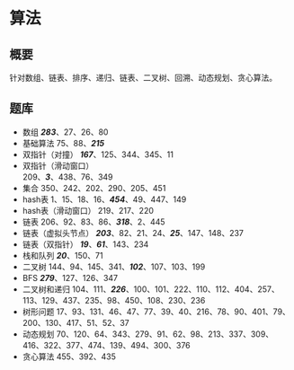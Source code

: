 # 算法
## 概要
针对数组、链表、排序、递归、链表、二叉树、回溯、动态规划、贪心算法。
## 题库
+ 数组
    ***283***、27、26、80
+ 基础算法
    75、88、***215***
+ 双指针（对撞）
    ***167***、125、344、345、11    
+ 双指针（滑动窗口）    
    209、***3***、438、76、349
+ 集合
    350、242、202、290、205、451
+ hash表
    1、15、18、16、***454***、49、447、149
+ hash表（滑动窗口）
    219、217、220
+ 链表
    206、92、83、86、***318***、2、445
+ 链表（虚拟头节点）
    ***203***、82、21、24、***25***、147、148、237
+ 链表（双指针）
    ***19***、***61***、143、234
+ 栈和队列
    ***20***、150、71
+ 二叉树
    144、94、145、341、***102***、107、103、199
+ BFS
    ***279***、127、126、347
+ 二叉树和递归
    104、111、***226***、100、101、222、110、112、404、257、113、129、437、235、98、450、108、230、236
+ 树形问题
    17、93、131、46、47、77、39、40、216、78、90、401、79、200、130、417、51、52、37
+ 动态规划
    70、120、64、343、279、91、62、98、213、337、309、416、322、377、474、139、494、300、376
+ 贪心算法
    455、392、435                                                        